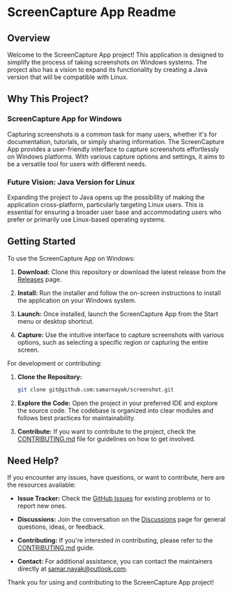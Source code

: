 # ScreenCapture App Readme

## Overview

Welcome to the ScreenCapture App project! This application is designed to simplify the process of taking screenshots on Windows systems. The project also has a vision to expand its functionality by creating a Java version that will be compatible with Linux.

## Why This Project?

### ScreenCapture App for Windows
Capturing screenshots is a common task for many users, whether it's for documentation, tutorials, or simply sharing information. The ScreenCapture App provides a user-friendly interface to capture screenshots effortlessly on Windows platforms. With various capture options and settings, it aims to be a versatile tool for users with different needs.

### Future Vision: Java Version for Linux
Expanding the project to Java opens up the possibility of making the application cross-platform, particularly targeting Linux users. This is essential for ensuring a broader user base and accommodating users who prefer or primarily use Linux-based operating systems.

## Getting Started

To use the ScreenCapture App on Windows:

1. **Download:** Clone this repository or download the latest release from the [Releases](https://github.com/samarnayak/screenshot.git) page.

2. **Install:** Run the installer and follow the on-screen instructions to install the application on your Windows system.

3. **Launch:** Once installed, launch the ScreenCapture App from the Start menu or desktop shortcut.

4. **Capture:** Use the intuitive interface to capture screenshots with various options, such as selecting a specific region or capturing the entire screen.

For development or contributing:

1. **Clone the Repository:**
   ```bash
   git clone git@github.com:samarnayak/screenshot.git
   ```

2. **Explore the Code:**
   Open the project in your preferred IDE and explore the source code. The codebase is organized into clear modules and follows best practices for maintainability.

3. **Contribute:**
   If you want to contribute to the project, check the [CONTRIBUTING.md](CONTRIBUTING.md) file for guidelines on how to get involved.

## Need Help?

If you encounter any issues, have questions, or want to contribute, here are the resources available:

- **Issue Tracker:** Check the [GitHub Issues](https://github.com/samarnayak/screenshot/issues) for existing problems or to report new ones.

- **Discussions:** Join the conversation on the [Discussions](https://github.com/samarnayak/screenshot/wiki) page for general questions, ideas, or feedback.

- **Contributing:** If you're interested in contributing, please refer to the [CONTRIBUTING.md](CONTRIBUTING.md) guide.

- **Contact:** For additional assistance, you can contact the maintainers directly at samar.nayak@outlook.com.

Thank you for using and contributing to the ScreenCapture App project!
